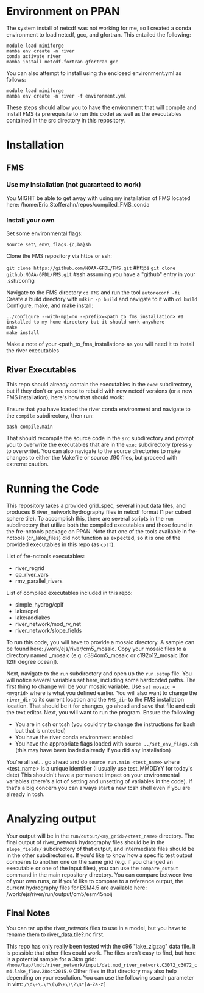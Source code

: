 # Environment on PPAN
The system install of netcdf was not working for me, so I created a conda environment to load netcdf, gcc, and gfortran. This entailed the following:

```
module load miniforge
mamba env create -n river
conda activate river
mamba install netcdf-fortran gfortran gcc
```

You can also attempt to install using the enclosed environment.yml as follows:

```
module load miniforge
mamba env create -n river -f environment.yml
```

These steps should allow you to have the environment that will compile and install FMS (a prerequisite to run this code) as well as the executables contained in the src directory in this repository.

# Installation

## FMS

### Use my installation (not guaranteed to work)
You MIGHT be able to get away with using my installation of FMS located here: /home/Eric.Stofferahn/repos/compiled\_FMS\_conda

### Install your own

Set some environmental flags:

`source set\_env\_flags.{c,ba}sh` 

Clone the FMS repository via https or ssh:

`git clone https://github.com/NOAA-GFDL/FMS.git` #https
`git clone github:NOAA-GFDL/FMS.git` #ssh assuming you have a "github" entry in your .ssh/config

Navigate to the FMS directory `cd FMS` and run the tool `autoreconf -fi`
Create a build directory with `mdkir -p build` and navigate to it with `cd build`
Configure, make, and make install:

```
../configure --with-mpi=no --prefix=<path_to_fms_installation> #I installed to my home directory but it should work anywhere
make
make install
```

Make a note of your \<path\_to\_fms\_installation\> as you will need it to install the river executables

## River Executables

This repo should already contain the executables in the `exec` subdirectory, but if they don't or you need to rebuild with new netcdf versions (or a new FMS installation), here's how that should work:

Ensure that you have loaded the river conda environment and navigate to the `compile` subdirectory, then run:
```
bash compile.main
```

That should recompile the source code in the `src` subdirectory and prompt you to overwrite the executables that are in the `exec` subdirectory (press `y` to overwrite).
You can also navigate to the source directories to make changes to either the Makefile or source .f90 files, but proceed with extreme caution.

# Running the Code

This repository takes a provided grid\_spec, several input data files, and produces 6 river\_network hydrography files in netcdf format (1 per cubed sphere tile).
To accomplish this, there are several scripts in the `run` subdirectory that utilize both the compiled executables and those found in the fre-nctools package on PPAN.
Note that one of the tools available in fre-nctools (cr\_lake\_files) did not function as expected, so it is one of the provided executables in this repo (as `cplf`).

List of fre-nctools executables:

- river\_regrid
- cp\_river\_vars
- rmv\_parallel\_rivers

List of compiled executables included in this repo:

- simple\_hydrog/cplf
- lake/cpel
- lake/addlakes
- river\_network/mod\_rv\_net
- river\_network/slope_fields

To run this code, you will have to provide a mosaic directory. A sample can be found here: /work/ejs/river/cm5\_mosaic.
Copy your mosaic files to a directory named <mygrid>\_mosaic (e.g. c384om5\_mosaic or c192o12\_mosaic [for 12th degree ocean]).

Next, navigate to the `run` subdirectory and open up the `run.setup` file. You will notice several variables set here, including some hardcoded paths.
The first thing to change will be your mosaic variable. Use `set mosaic = <mygrid>` where <mygrid> is what you defined earlier.
You will also want to change the `river_dir` to its current location and the `FMS_dir` to the FMS installation location.
That should be it for changes, go ahead and save that file and exit the text editor.
Next, you will want to run the program. Ensure the following:

- You are in csh or tcsh (you could try to change the instructions for bash but that is untested)
- You have the river conda environment enabled
- You have the appropriate flags loaded with `source ../set_env_flags.csh` (this may have been loaded already if you did any installation)

You're all set... go ahead and do `source run.main <test_name>` where <test\_name> is a unique identifier (I usually use test\_MMDDYY for today's date)
This shouldn't have a permanent impact on your environmental variables (there's a lot of setting and unsetting of variables in the code).
If that's a big concern you can always start a new tcsh shell even if you are already in tcsh.

# Analyzing output

Your output will be in the `run/output/<my_grid>/<test_name>` directory. The final output of river\_network hydrography files should be in the `slope_fields/` subdirectory of that output, and intermediate files should be in the other subdirectories.
If you'd like to know how a specific test output compares to another one on the same grid (e.g. if you changed an executable or one of the input files), you can use the `compare_output` command in the main repository directory.
You can compare between two of your own runs, or if you'd like to compare to a reference output, the current hydrography files for ESM4.5 are available here: /work/ejs/river/run/output/cm5/esm45noij

## Final Notes

You can tar up the river\_network files to use in a model, but you have to rename them to river\_data.tile?.nc first.

This repo has only really been tested with the c96 "lake\_zigzag" data file. It is possible that other files could work.
The files aren't easy to find, but here is a potential sample for a 3km grid: `/home/kap/lmdt/river_network/input/dat.mod_river_network.C3072_c3072_cm4.lake_flow.28oct2015.9`
Other files in that directory may also help depending on your resolution. You can use the following search parameter in vim: `/\d\+\.\?\(\d\+\)\?\s*[A-Za-z]`
